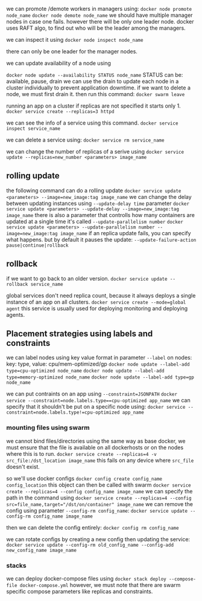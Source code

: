 we can promote /demote workers in managers using:
`docker node promote node_name`
`docker node demote node_name`
we should have multiple manager nodes in case one fails.
however there will be only one leader node.
docker uses RAFT algo, to find out who will be the leader among the managers.

we can inspect it using
`docker node inspect node_name`

there can only be one leader for the manager nodes.

we can update availability of a node using

`docker node update --availability STATUS node_name`
STATUS can be: available, pause, drain
we can use the drain to update each node in a cluster individually to prevent application downtime.
if we want to delete a node, we must first drain it. then run this command:
`docker swarm leave`

running an app on a cluster if replicas are not specified it starts only 1.
`docker service create --replicas=3 httpd`

we can see the info of a service using this command.
`docker service inspect service_name `

we can delete a service using:
`docker service rm service_name`

we can change the number of replicas of a serive using
`docker service update --replicas=new_number <parameters> image_name`

## rolling update
the following command can do a rolling update
`docker service update <parameters> --image=new_image:tag image_name`
we can change the delay between updating instances using `--update-delay time` parameter
`docker service update <parameters> --update-delay --image=new_image:tag image_name`
there is also a parameter that controlls how many containers are updated at a single time it's called `--update-parallelism number`
`docker service update <parameters> --update-parallelism number --image=new_image:tag image_name`
if an replica update fails, you can specify what happens. but by default it pauses the update:
`--update-failure-action pause|continue|rollback`

## rollback
if we want to go back to an older version.
`docker service update --rollback service_name`

global services don't need replica count, because it always deploys a single instance of an app on all clusters.
`docker service create --mode=global agent`
this service is usually used for deploying monitoring and deploying agents.

## Placement strategies using labels and constraints
we can label nodes using key value format in parameter `--label` on nodes:
key: type, value: cpu/mem-optimized/gp
`docker node update --label-add type=cpu-optimized node_name`
`docker node update --label-add type=memory-optimized node_name`
`docker node update --label-add type=gp node_name`

we can put contraints on an app using  `--constraint=JSONPATH`
`docker service --constraint=node.labels.type==cpu-optimized app_name`
we can specify that it shouldn't be put on a specific node using:
`docker service --constraint=node.labels.type!=cpu-optimized app_name`


### mounting files using swarm
we cannot bind files/directories using the same way as base docker, we must ensure that the file is available on all dockerhosts or on the nodes where this is to run.
`docker service create --replicas=4 -v src_file:/dst_location image_name`
this fails on any device where `src_file` doesn't exist.

so we'll use docker configs
`docker config create config_name config_location`
this object can then be called with swarm
`docker service create --replicas=4 --config config_name image_name`
we can specify the path in the command using
`docker service create --replicas=4 --config src=file_name,target="/dst/on/container" image_name`
we can remove the config using parameter `--config-rm config_name`:
`docker service update --config-rm config_name image_name`

then we can delete the config entirely:
`docker config rm config_name`

we can rotate configs by creating a new config then updating the service:
`docker service update --config-rm old_config_name --config-add new_config_name image_name`

### stacks
we can deploy docker-compose files using
`docker stack deploy --compose-file docker-compose.yml`
however, we must note that there are swarm specific compose parameters like replicas and constraints.
